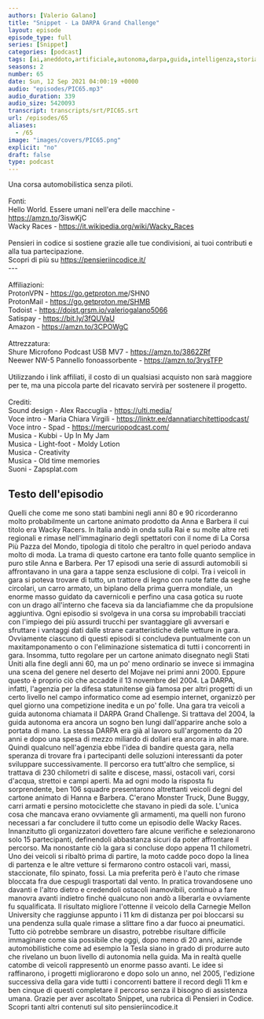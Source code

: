 ```yaml
---
authors: [Valerio Galano]
title: "Snippet - La DARPA Grand Challenge"
layout: episode
episode_type: full
series: [Snippet]
categories: [podcast]
tags: [ai,aneddoto,artificiale,autonoma,darpa,guida,intelligenza,storia]
seasons: 2
number: 65
date: Sun, 12 Sep 2021 04:00:19 +0000
audio: "episodes/PIC65.mp3"
audio_duration: 339
audio_size: 5420093
transcript: transcripts/srt/PIC65.srt
url: /episodes/65
aliases: 
  - /65
image: "images/covers/PIC65.png"
explicit: "no"
draft: false
type: podcast
---
```

Una corsa automobilistica senza piloti.<br /><br />Fonti:<br />Hello World. Essere umani nell'era delle macchine - <a href="https://amzn.to" rel="noopener">https://amzn.to</a>/3iswKjC <br />Wacky Races - <a href="https://it.wikipedia.org/wiki/Wacky_Races" rel="noopener">https://it.wikipedia.org/wiki/Wacky_Races</a> <br /><br />Pensieri in codice si sostiene grazie alle tue condivisioni, ai tuoi contributi e alla tua partecipazione. <br />Scopri di più su <a href="https://pensieriincodice.it/" rel="noopener">https://pensieriincodice.it/</a> <br />---<br /><br />Affiliazioni:<br />ProtonVPN - <a href="https://go.getproton.me" rel="noopener">https://go.getproton.me</a>/SHN0 <br />ProtonMail - <a href="https://go.getproton.me/SHMB" rel="noopener">https://go.getproton.me/SHMB</a> <br />Todoist - <a href="https://doist.grsm.io/valeriogalano5066" rel="noopener">https://doist.grsm.io/valeriogalano5066</a> <br />Satispay - <a href="https://bit.ly/3fQUVaU" rel="noopener">https://bit.ly/3fQUVaU</a> <br />Amazon - <a href="https://amzn.to/3CPOWgC" rel="noopener">https://amzn.to/3CPOWgC</a> <br /><br />Attrezzatura:<br />Shure Microfono Podcast USB MV7 - <a href="https://amzn.to/3862ZRf" rel="noopener">https://amzn.to/3862ZRf</a> <br />Neewer NW-5 Pannello fonoassorbente - <a href="https://amzn.to/3rysTFP" rel="noopener">https://amzn.to/3rysTFP</a> <br /><br />Utilizzando i link affiliati, il costo di un qualsiasi acquisto non sarà maggiore per te, ma una piccola parte del ricavato servirà per sostenere il progetto.<br /><br />Crediti:<br />Sound design - Alex Raccuglia - <a href="https://ulti.media/" rel="noopener">https://ulti.media/</a> <br />Voce intro - Maria Chiara Virgili - <a href="https://linktr.ee/dannatiarchitettipodcast/" rel="noopener">https://linktr.ee/dannatiarchitettipodcast/</a>  <br />Voce intro - Spad - <a href="https://mercuriopodcast.com/" rel="noopener">https://mercuriopodcast.com/</a> <br />Musica - Kubbi - Up In My Jam<br />Musica - Light-foot - Moldy Lotion<br />Musica - Creativity<br />Musica - Old time memories<br />Suoni - Zapsplat.com

<!-- more -->

## Testo dell'episodio

Quelli che come me sono stati bambini negli anni 80 e 90 ricorderanno molto probabilmente
un cartone animato prodotto da Anna e Barbera il cui titolo era Wacky Racers. In Italia andò in
onda sulla Rai e su molte altre reti regionali e rimase nell'immaginario degli spettatori con il
nome di La Corsa Più Pazza del Mondo, tipologia di titolo che peraltro in quel periodo andava
molto di moda. La trama di questo cartone era tanto folle quanto semplice in puro stile Anna
e Barbera. Per 17 episodi una serie di assurdi automobili si affrontavano in una gara a tappe
senza esclusione di colpi. Tra i veicoli in gara si poteva trovare di tutto, un trattore di legno
con ruote fatte da seghe circolari, un carro armato, un biplano della prima guerra mondiale,
un enorme masso guidato da cavernicoli e perfino una casa gotica su ruote con un drago all'interno
che faceva sia da lanciafiamme che da propulsione aggiuntiva. Ogni episodio si svolgeva in una corsa
su improbabili tracciati con l'impiego dei più assurdi trucchi per svantaggiare gli avversari e
sfruttare i vantaggi dati dalle strane caratteristiche delle vetture in gara. Ovviamente
ciascuno di questi episodi si concludeva puntualmente con un maxitamponamento o con
l'eliminazione sistematica di tutti i concorrenti in gara. Insomma, tutto regolare per un cartone
animato disegnato negli Stati Uniti alla fine degli anni 60, ma un po' meno ordinario se invece
si immagina una scena del genere nel deserto del Mojave nei primi anni 2000. Eppure questo è proprio
ciò che accadde il 13 novembre del 2004. La DARPA, infatti, l'agenzia per la difesa statunitense già
famosa per altri progetti di un certo livello nel campo informatico come ad esempio internet,
organizzò per quel giorno una competizione inedita e un po' folle. Una gara tra veicoli a guida
autonoma chiamata il DARPA Grand Challenge. Si trattava del 2004, la guida autonoma era ancora
un sogno ben lungi dall'apparire anche solo a portata di mano. La stessa DARPA era già al
lavoro sull'argomento da 20 anni e dopo una spesa di mezzo miliardo di dollari era ancora in alto
mare. Quindi qualcuno nell'agenzia ebbe l'idea di bandire questa gara, nella speranza di trovare
fra i partecipanti delle soluzioni interessanti da poter sviluppare successivamente. Il percorso
era tutt'altro che semplice, si trattava di 230 chilometri di salite e discese, massi,
ostacoli vari, corsi d'acqua, strettoi e campi aperti. Ma ad ogni modo la risposta fu sorprendente,
ben 106 squadre presentarono altrettanti veicoli degni del cartone animato di Hanna e Barbera.
C'erano Monster Truck, Dune Buggy, carri armati e persino motociclette che stavano in piedi da sole.
L'unica cosa che mancava erano ovviamente gli armamenti, ma quelli non furono necessari a far
concludere il tutto come un episodio delle Wacky Races. Innanzitutto gli organizzatori dovettero fare
alcune verifiche e selezionarono solo 15 partecipanti, definendoli abbastanza sicuri da
poter affrontare il percorso. Ma nonostante ciò la gara si concluse dopo appena 11 chilometri. Uno
dei veicoli si ribaltò prima di partire, la moto cadde poco dopo la linea di partenza e le altre
vetture si fermarono contro ostacoli vari, massi, staccionate, filo spinato, fossi. La mia preferita
però è l'auto che rimase bloccata fra due cespugli trasportati dal vento. In pratica trovandosene uno
davanti e l'altro dietro e credendoli ostacoli inamovibili, continuò a fare manovra avanti
indietro finché qualcuno non andò a liberarla e ovviamente fu squalificata. Il risultato migliore
l'ottenne il veicolo della Carnegie Mellon University che raggiunse appunto i 11 km di
distanza per poi bloccarsi su una pendenza sulla quale rimase a slittare fino a dar fuoco ai
pneumatici. Tutto ciò potrebbe sembrare un disastro, potrebbe risultare difficile immaginare come sia
possibile che oggi, dopo meno di 20 anni, aziende automobilistiche come ad esempio la Tesla siano
in grado di produrre auto che rivelano un buon livello di autonomia nella guida. Ma in realtà
quelle catombe di veicoli rappresentò un enorme passo avanti. Le idee si raffinarono, i progetti
migliorarono e dopo solo un anno, nel 2005, l'edizione successiva della gara vide tutti i
concorrenti battere il record degli 11 km e ben cinque di questi completare il percorso senza
il bisogno di assistenza umana. Grazie per aver ascoltato Snippet, una rubrica di Pensieri
in Codice. Scopri tanti altri contenuti sul sito pensieriincodice.it

